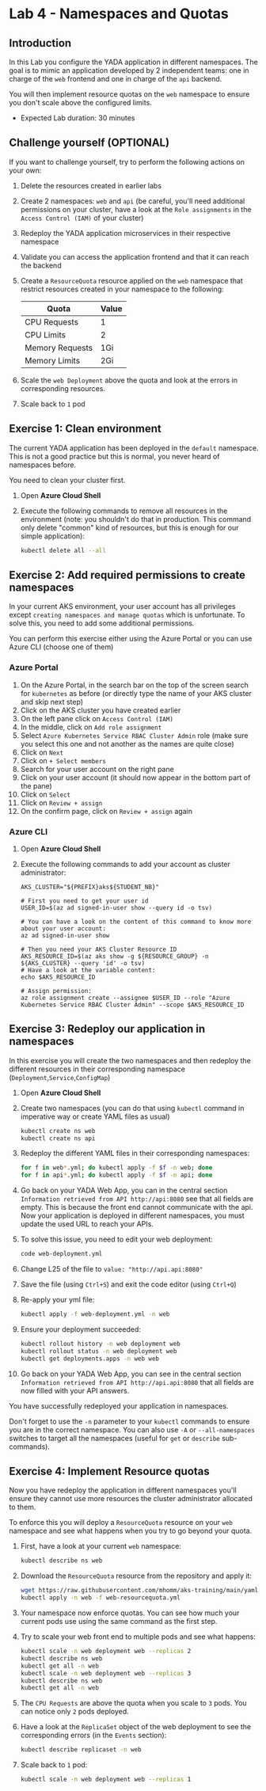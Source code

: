 # Lab 4 - Namespaces and Quotas

## Introduction

In this Lab you configure the YADA application in different namespaces. The goal is to mimic an application developed by 2 independent teams: one in charge of the `web` frontend and one in charge of the `api` backend.

You will then implement resource quotas on the `web` namespace to ensure you don't scale above the configured limits.

* Expected Lab duration: 30 minutes

## Challenge yourself (OPTIONAL)

If you want to challenge yourself, try to perform the following actions on your own:

1. Delete the resources created in earlier labs
2. Create 2 namespaces: `web` and `api` (be careful, you'll need additional permissions on your cluster, have a look at the `Role assignments` in the `Access Control (IAM)` of your cluster)
3. Redeploy the YADA application microservices in their respective namespace
4. Validate you can access the application frontend and that it can reach the backend
5. Create a `ResourceQuota` resource applied on the `web` namespace that restrict resources created in your namespace to the following:

   | Quota           | Value |
   |-----------------|-------|
   | CPU Requests    | 1     |
   | CPU Limits      | 2     |
   | Memory Requests | 1Gi   |
   | Memory Limits   | 2Gi   |

6. Scale the `web Deployment` above the quota and look at the errors in corresponding resources.
7. Scale back to `1` pod

## Exercise 1: Clean environment

The current YADA application has been deployed in the `default` namespace. This is not a good practice but this is normal, you never heard of namespaces before.

You need to clean your cluster first.

1. Open **Azure Cloud Shell**
2. Execute the following commands to remove all resources in the environment (note: you shouldn't do that in production. This command only delete "common" kind of resources, but this is enough for our simple application):

   ```sh
   kubectl delete all --all
   ```

## Exercise 2: Add required permissions to create namespaces

In your current AKS environment, your user account has all privileges except `creating namespaces and manage quotas` which is unfortunate. To solve this, you need to add some additional permissions.

You can perform this exercise either using the Azure Portal or you can use Azure CLI (choose one of them)

### Azure Portal

1. On the Azure Portal, in the search bar on the top of the screen search for `kubernetes` as before (or directly type the name of your AKS cluster and skip next step)
2. Click on the AKS cluster you have created earlier
3. On the left pane click on `Access Control (IAM)`
4. In the middle, click on `Add role assignment`
5. Select `Azure Kubernetes Service RBAC Cluster Admin` role (make sure you select this one and not another as the names are quite close)
6. Click on `Next`
7. Click on `+ Select members`
8. Search for your user account on the right pane
9. Click on your user account (it should now appear in the bottom part of the pane)
10. Click on `Select`
11. Click on `Review + assign`
12. On the confirm page, click on `Review + assign` again

### Azure CLI

1. Open **Azure Cloud Shell**
2. Execute the following commands to add your account as cluster administrator:

   ```azcli
   AKS_CLUSTER="${PREFIX}aks${STUDENT_NB}"

   # First you need to get your user id
   USER_ID=$(az ad signed-in-user show --query id -o tsv)
   
   # You can have a look on the content of this command to know more about your user account:
   az ad signed-in-user show

   # Then you need your AKS Cluster Resource ID
   AKS_RESOURCE_ID=$(az aks show -g ${RESOURCE_GROUP} -n ${AKS_CLUSTER} --query 'id' -o tsv)
   # Have a look at the variable content:
   echo $AKS_RESOURCE_ID

   # Assign permission:
   az role assignment create --assignee $USER_ID --role "Azure Kubernetes Service RBAC Cluster Admin" --scope $AKS_RESOURCE_ID
   ```

## Exercise 3: Redeploy our application in namespaces

In this exercise you will create the two namespaces and then redeploy the different resources in their corresponding namespace (`Deployment`,`Service`,`ConfigMap`)

1. Open **Azure Cloud Shell**
2. Create two namespaces (you can do that using `kubectl` command in imperative way or create YAML files as usual)

   ```sh
   kubectl create ns web
   kubectl create ns api
   ```

3. Redeploy the different YAML files in their corresponding namespaces:

   ```sh
   for f in web*.yml; do kubectl apply -f $f -n web; done
   for f in api*.yml; do kubectl apply -f $f -n api; done
   ```

4. Go back on your YADA Web App, you can in the central section `Information retrieved from API http://api:8080` see that all fields are empty. This is because the front end cannot communicate with the api. Now your application is deployed in different namespaces, you must update the used URL to reach your APIs.
5. To solve this issue, you need to edit your web deployment:

   ```sh
   code web-deployment.yml
   ```

6. Change L25 of the file to `value: "http://api.api:8080"`
7. Save the file (using `Ctrl+S`) and exit the code editor (using `Ctrl+Q`)
8. Re-apply your yml file:

   ```sh
   kubectl apply -f web-deployment.yml -n web
   ```

9. Ensure your deployment succeeded:

   ```sh
   kubectl rollout history -n web deployment web
   kubectl rollout status -n web deployment web
   kubectl get deployments.apps -n web web
   ```

10. Go back on your YADA Web App, you can see in the central section `Information retrieved from API http://api.api:8080` that all fields are now filled with your API answers.

You have successfully redeployed your application in namespaces.

Don't forget to use the `-n` parameter to your `kubectl` commands to ensure you are in the correct namespace. You can also use `-A` or `--all-namespaces` switches to target all the namespaces (useful for `get` or `describe` sub-commands).

## Exercise 4: Implement Resource quotas

Now you have redeploy the application in different namespaces you'll ensure they cannot use more resources the cluster administrator allocated to them.

To enforce this you will deploy a `ResourceQuota` resource on your `web` namespace and see what happens when you try to go beyond your quota.

1. First, have a look at your current `web` namespace:

   ```sh
   kubectl describe ns web
   ```

2. Download the `ResourceQuota` resource from the repository and apply it:

   ```sh
   wget https://raw.githubusercontent.com/mhomm/aks-training/main/yaml/lab4/web-resourcequota.yml
   kubectl apply -n web -f web-resourcequota.yml
   ```

3. Your namespace now enforce quotas. You can see how much your current pods use using the same command as the first step.
4. Try to scale your web front end to multiple pods and see what happens:

   ```sh
   kubectl scale -n web deployment web --replicas 2
   kubectl describe ns web
   kubectl get all -n web
   kubectl scale -n web deployment web --replicas 3
   kubectl describe ns web
   kubectl get all -n web
   ```

5. The `CPU Requests` are above the quota when you scale to `3` pods. You can notice only `2` pods deployed.
6. Have a look at the `ReplicaSet` object of the web deployment to see the corresponding errors (in the `Events` section):

   ```sh
   kubectl describe replicaset -n web
   ```

7. Scale back to `1` pod:

   ```sh
   kubectl scale -n web deployment web --replicas 1
   ```

